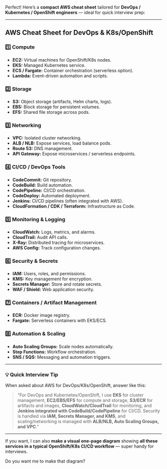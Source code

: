 Perfect! Here’s a **compact AWS cheat sheet** tailored for **DevOps / Kubernetes / OpenShift engineers** — ideal for quick interview prep:

---

## **AWS Cheat Sheet for DevOps & K8s/OpenShift**

### **1️⃣ Compute**

* **EC2:** Virtual machines for OpenShift/K8s nodes.
* **EKS:** Managed Kubernetes service.
* **ECS / Fargate:** Container orchestration (serverless option).
* **Lambda:** Event-driven automation and scripts.

### **2️⃣ Storage**

* **S3:** Object storage (artifacts, Helm charts, logs).
* **EBS:** Block storage for persistent volumes.
* **EFS:** Shared file storage across pods.

### **3️⃣ Networking**

* **VPC:** Isolated cluster networking.
* **ALB / NLB:** Expose services, load balance pods.
* **Route 53:** DNS management.
* **API Gateway:** Expose microservices / serverless endpoints.

### **4️⃣ CI/CD / DevOps Tools**

* **CodeCommit:** Git repository.
* **CodeBuild:** Build automation.
* **CodePipeline:** CI/CD orchestration.
* **CodeDeploy:** Automated deployment.
* **Jenkins:** CI/CD pipelines (often integrated with AWS).
* **CloudFormation / CDK / Terraform:** Infrastructure as Code.

### **5️⃣ Monitoring & Logging**

* **CloudWatch:** Logs, metrics, and alarms.
* **CloudTrail:** Audit API calls.
* **X-Ray:** Distributed tracing for microservices.
* **AWS Config:** Track configuration changes.

### **6️⃣ Security & Secrets**

* **IAM:** Users, roles, and permissions.
* **KMS:** Key management for encryption.
* **Secrets Manager:** Store and rotate secrets.
* **WAF / Shield:** Web application security.

### **7️⃣ Containers / Artifact Management**

* **ECR:** Docker image registry.
* **Fargate:** Serverless containers with EKS/ECS.

### **8️⃣ Automation & Scaling**

* **Auto Scaling Groups:** Scale nodes automatically.
* **Step Functions:** Workflow orchestration.
* **SNS / SQS:** Messaging and automation triggers.

---

### **💡 Quick Interview Tip**

When asked about AWS for DevOps/K8s/OpenShift, answer like this:

> “For DevOps and Kubernetes/OpenShift, I use **EKS** for cluster management, **EC2/EBS/EFS** for compute and storage, **S3/ECR** for artifacts and images, **CloudWatch/CloudTrail** for monitoring, and **Jenkins integrated with CodeBuild/CodePipeline** for CI/CD. Security is handled via **IAM, Secrets Manager, and KMS**, and scaling/networking is managed with **ALB/NLB, Auto Scaling Groups, and VPC**.”

---

If you want, I can also **make a visual one-page diagram** showing **all these services in a typical OpenShift/K8s CI/CD workflow** — super handy for interviews.

Do you want me to make that diagram?
